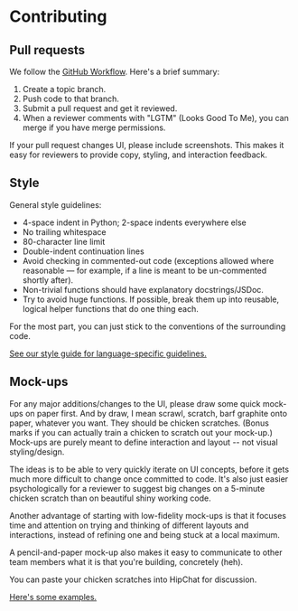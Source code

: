 # Contributing

## Pull requests

We follow the [GitHub Workflow](http://guides.github.com/overviews/flow/).
Here's a brief summary:

1. Create a topic branch.
1. Push code to that branch.
1. Submit a pull request and get it reviewed.
1. When a reviewer comments with "LGTM" (Looks Good To Me), you can merge if
   you have merge permissions.

If your pull request changes UI, please include screenshots. This makes it easy
for reviewers to provide copy, styling, and interaction feedback.

## Style

General style guidelines:

- 4-space indent in Python; 2-space indents everywhere else
- No trailing whitespace
- 80-character line limit
- Double-indent continuation lines
- Avoid checking in commented-out code (exceptions allowed where reasonable —
  for example, if a line is meant to be un-commented shortly after).
- Non-trivial functions should have explanatory docstrings/JSDoc.
- Try to avoid huge functions. If possible, break them up into reusable,
  logical helper functions that do one thing each.

For the most part, you can just stick to the conventions of the surrounding
code.

[See our style guide for language-specific
guidelines.](https://github.com/divad12/rmc/wiki/Flow-Style-Guide)

## Mock-ups

For any major additions/changes to the UI, please draw some quick mock-ups on
paper first. And by draw, I mean scrawl, scratch, barf graphite onto paper,
whatever you want. They should be chicken scratches. (Bonus marks if you can
actually train a chicken to scratch out your mock-up.) Mock-ups are purely
meant to define interaction and layout -- not visual styling/design.

The ideas is to be able to very quickly iterate on UI concepts, before it gets
much more difficult to change once committed to code. It's also just easier
psychologically for a reviewer to suggest big changes on a 5-minute chicken
scratch than on beautiful shiny working code.

Another advantage of starting with low-fidelity mock-ups is that it focuses
time and attention on trying and thinking of different layouts and
interactions, instead of refining one and being stuck at a local maximum.

A pencil-and-paper mock-up also makes it easy to communicate to other team
members what it is that you're building, concretely (heh).

You can paste your chicken scratches into HipChat for discussion.

[Here's some examples.](http://david-hu.com/2013/09/25/start-with-mockups.html)
